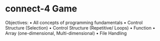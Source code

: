 # connect-4 Game

Objectives:
• All concepts of programming fundamentals
• Control Structure (Selection)
• Control Structure (Repetitive/ Loops)
• Function
• Array (one-dimensional, Multi-dimensional)
• File Handling
